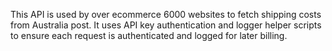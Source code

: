 This API is used by over ecommerce 6000 websites to fetch shipping costs from Australia post. It uses API key authentication and logger helper scripts to ensure each request is authenticated and logged for later billing.
